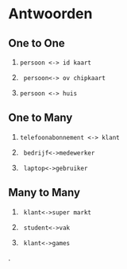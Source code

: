 # Antwoorden

## One to One
1.     persoon <-> id kaart
2.      persoon<-> ov chipkaart
3.     persoon <-> huis

## One to Many
1.     telefoonabonnement <-> klant
2.      bedrijf<->medewerker
3.      laptop<->gebruiker
   
## Many to Many
1.      klant<->super markt
2.      student<->vak
3.      klant<->games
.